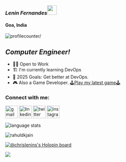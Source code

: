  ### *Lenin Fernandes*<img src="https://cobratate.com/images/Top-G.svg" height="30" width="30">  
<h4> Goa, India</h4>
<p align="left"> <img src=https://komarev.com/ghpvc/?username=Lchris22&label=visitors alt=profilecounter/> </p>

## *Computer Engineer!*
- 👷‍♂️ Open to Work
- 🏗 I'm currently learning DevOps 
- 🥅 2025 Goals: Get better at DevOps.
- 🎮 Also a Game Developer. [🕹Play my latest game🕹](https://lenin-fernandes.itch.io/marble-solitaire)

<h3 align="left">Connect with me:</h3>
<p align="left">
<a href="leninfernandes51@gmail.com" target="_blank"><img align="center" src="https://img.icons8.com/fluency/48/000000/apple-mail.png" alt="gmail" height="40" width="40"/></a>
<a href="https://www.linkedin.com/in/lenin-fernandes-857470128/" target="_blank"><img align="center" src="https://img.icons8.com/fluency/48/000000/linkedin.png" alt="linkedin" height="40" width="40"/></a>
<a href="https://twitter.com/chrislenins" target="_blank"><img align="center" src="https://img.icons8.com/fluency/48/000000/twitter-squared.png" alt="twitter" height="40" width="40" /></a>
<a href="https://instagram.com/chrislenins" target="_blank"><img align="center" src="https://img.icons8.com/fluency/48/000000/instagram-new.png" alt="instagram" height="40" width="40" /></a>
</p>


 <p ><img align="center" src="https://github-readme-stats.vercel.app/api/top-langs?username=Lchris22&show_icons=true&locale=en&layout=compact&theme=outrun" alt="language stats" /></p>
 
 <p> <img src=https://github-readme-stats.vercel.app/api?username=Lchris22&show_icons=true&theme=outrun alt=rahuldkjain /> </p>
 
 
<!--  holopins board -->
 [![@chrislenins's Holopin board](https://holopin.io/api/user/board?user=chrislenins)](https://holopin.io/@chrislenins)
 
<!--  animated gif -->
 ![](https://media2.giphy.com/headers/GitHub/w8ZJLtJbmuph.gif)

























<!--
**Lchris22/Lchris22** is a ✨ _special_ ✨ repository because its `README.md` (this file) appears on your GitHub profile.

Here are some ideas to get you started:

- 🔭 I’m currently working on ...
- 🌱 I’m currently learning ...
- 👯 I’m looking to collaborate on ...
- 🤔 I’m looking for help with ...
- 💬 Ask me about ...
- 📫 How to reach me: ...
- 😄 Pronouns: ...
- ⚡ Fun fact: ...
-->
